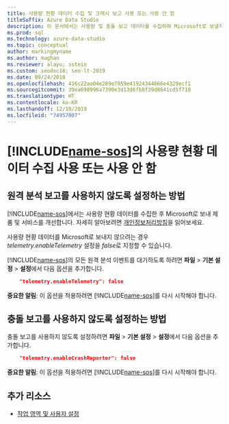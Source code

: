 ```yaml
---
title: 사용량 현황 데이터 수집 및 크래시 보고 사용 또는 사용 안 함
titleSuffix: Azure Data Studio
description: 이 문서에서는 사용량 및 충돌 보고 데이터를 수집하여 Microsoft로 보낼지 여부를 제어하는 방법을 설명합니다.
ms.prod: sql
ms.technology: azure-data-studio
ms.topic: conceptual
author: markingmyname
ms.author: maghan
ms.reviewer: alayu; sstein
ms.custom: seodec18; seo-lt-2019
ms.date: 09/24/2018
ms.openlocfilehash: 416c22aa04e289e7959e41924344666e4329ecf1
ms.sourcegitcommit: 39ea690996a7390e3d13d6fb8f39d8641cd5f710
ms.translationtype: HT
ms.contentlocale: ko-KR
ms.lasthandoff: 12/10/2019
ms.locfileid: "74957007"
---
```

# <a name="enable-or-disable-usage-data-collection-for-includename-sosincludesname-sos-shortmd"></a>[!INCLUDE[name-sos](../includes/name-sos-short.md)]의 사용량 현황 데이터 수집 사용 또는 사용 안 함

## <a name="how-to-disable-telemetry-reporting"></a>원격 분석 보고를 사용하지 않도록 설정하는 방법

[!INCLUDE[name-sos](../includes/name-sos-short.md)]에서는 사용량 현황 데이터를 수집한 후 Microsoft로 보내 제품 및 서비스를 개선합니다. 자세히 알아보려면 [개인정보처리방침](https://go.microsoft.com/fwlink/?LinkID=528096&clcid=0x409)을 읽어보세요.

사용량 현황 데이터를 Microsoft로 보내지 않으려는 경우 *telemetry.enableTelemetry* 설정을 *false*로 지정할 수 있습니다.

[!INCLUDE[name-sos](../includes/name-sos-short.md)]의 모든 원격 분석 이벤트를 대기하도록 하려면 **파일** > **기본 설정** > **설정**에서 다음 옵션을 추가합니다.

```json
    "telemetry.enableTelemetry": false
```

**중요한 알림**: 이 옵션을 적용하려면 [!INCLUDE[name-sos](../includes/name-sos-short.md)]를 다시 시작해야 합니다. 

## <a name="how-to-disable-crash-reporting"></a>충돌 보고를 사용하지 않도록 설정하는 방법

충돌 보고를 사용하지 않도록 설정하려면 **파일** > **기본 설정** > **설정**에서 다음 옵션을 추가합니다.

```json
    "telemetry.enableCrashReporter": false
```

**중요한 알림**: 이 옵션을 적용하려면 [!INCLUDE[name-sos](../includes/name-sos-short.md)]를 다시 시작해야 합니다.

## <a name="additional-resources"></a>추가 리소스
- [작업 영역 및 사용자 설정](settings.md)
